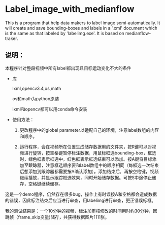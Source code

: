 Label_image_with_medianflow
===========================

This is a program that help data makers to label image semi-automatically. It
will create and save bounding-boxes and labels in a '.xml' document which is the
same as that labeled by 'labelimg.exe'. It is based on medianflow-traker.

说明：
------

本程序针对整段视频中所有label都出现且目标运动变化不大的条件

-   库

    lxml,opencv3.4,os,math

    os和math为python原装

    lxml和opencv都可以用conda命令安装

-   使用方法：

    1.  更改程序中的global
        parameter以适配自己的环境，注意label数组的内容和顺序。

    2.  运行程序，会在视频所在位置生成储存数据用的文件夹，按R键可以对视频进行旋转，按空格键暂停标注数据，用鼠标框选bounding-box，框选时，绿色框表示框选中，红色框表示框选结束可以添加。按A键将目标添加至跟踪器，注意框选顺序要和label数组中的顺序相同（每框选一次结束后想添加到跟踪器都需要按A确认添加）。添加结束后，再按空格键，视频继续播放，并显示跟踪框选效果，同时开始储存数据。可按S中途停止储存，空格键继续储存。

这是一个demo程序，仍然存在很多bug，操作上有时误按A和空格都会造成数据的错误，因此标注结束后应当进行审查，用labelimg进行审查，更正错误标框。

我的测试结果是：一个10分钟的视频，标注加审核修改的时间用时约30分钟，因跳帧（frame_skip变量)储存，共获得数据图片1111张。
